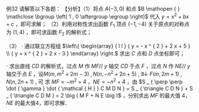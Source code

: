 例32 请解答以下各题： 【分析】（1）将点 $A \left( - 3 , 0 \right)$ 和点 $B \mathopen { } \mathclose \bgroup \left( 1 , 0 \aftergroup \egroup \right)$ 代入 $y = x ^ { 2 } + b x + c$ ，即可求解；
（2）利用对称性求出函数 $F _ { 1 }$ 顶点 $( - 1 , - 4 )$ 关于原点的对称点为 $\left( 1 , 4 \right)$ ，即可求函数 $F _ { 2 }$ 的解析式；

（3） $\cdot$ 通过联立方程组 $\left\{ \begin{array} { l l } { y = - x ^ { 2 } + 2 x + 5 } \\ { y = x ^ { 2 } + 2 x - 3 } \end{array} \right.$ 求出 $C$ 点和 $D$ 点坐标即可；

$\cdot$ 求出直线 $C D$ 的解析式，过点 $M$ 作 $M F / / \ y$ 轴交 $C D$ 于点 $F$ ，过点 $N$ 作 $N E / / \ y$ 轴交于点 $E$ ，设$M \big ( m , m ^ { 2 } + 2 m - 3 \big ) \ , N \big ( n , - n ^ { 2 } + 2 n + 5 \big ) \ , \exists \downarrow \ F \big ( m , 2 m + 1 \big ) \ , N \big ( n , 2 n + 1 \big ) \ ,$ 可 求 $M F = - m ^ { 2 } + 4$ ，$N E = - n ^ { 2 } + 4$ ，由 $S _ { \perp \perp \dot { \gamma } \dot { \mathcal { H } } C M D N } = S _ { \triangle C D N } + S _ { \triangle C D M } = 2 \big ( M F + N E \big )$ ，分别求出 $M F$ 的最大值 4， $N E$ 的最大值4，即可求解．
